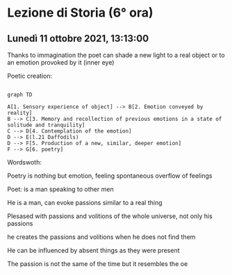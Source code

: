 #  Lezione di Storia (6° ora)
## Lunedì 11 ottobre 2021, 13:13:00

Thanks to immagination the poet can shade a new light to a real object or to an emotion provoked by it (inner eye)

Poetic creation:
```mermaid

graph TD

A[1. Sensory experience of object] --> B[2. Emotion conveyed by reality]
B --> C[3. Memory and recollection of previous emotions in a state of solitude and tranquility]
C --> D[4. Contemplation of the emotion]
D --> E(l.21 Daffodils) 
D --> F[5. Production of a new, similar, deeper emotion]
F --> G[6. poetry] 
```

Wordswoth:

Poetry is nothing but emotion, feeling
spontaneous overflow of feelings

Poet: is a man speaking to other men

He is a man, can evoke passions similar to a real thing

Plesased with passions and volitions of the whole universe, not only his passions

he creates the passions and volitions when he does not find them

He can be influenced by absent things as they were present

The passion is not the same of the time but it resembles the oe 
<!--stackedit_data:
eyJoaXN0b3J5IjpbLTE0MTYxOTkwNTYsMTE1MTI2MzU0MCwtMT
I0OTY4NDg5MV19
-->